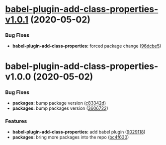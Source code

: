 # [babel-plugin-add-class-properties-v1.0.1](https://github.com/vdtn359/vdtn359-os/compare/babel-plugin-add-class-properties-v1.0.0...babel-plugin-add-class-properties-v1.0.1) (2020-05-02)


### Bug Fixes

* **babel-plugin-add-class-properties:** forced package change ([96dcbe5](https://github.com/vdtn359/vdtn359-os/commit/96dcbe5918b3f082b93343f70fc7adda9b14f2fa))

# babel-plugin-add-class-properties-v1.0.0 (2020-05-02)


### Bug Fixes

* **packages:** bump package version ([c83342d](https://github.com/vdtn359/vdtn359-os/commit/c83342dc27234c0923dd3b1c30a7b4eaacfabcf3))
* **packages:** bump packages version ([3606722](https://github.com/vdtn359/vdtn359-os/commit/360672201c911559ca0b9d6a16d7be7b543c4782))


### Features

* **babel-plugin-add-class-properties:** add babel plugin ([9029118](https://github.com/vdtn359/vdtn359-os/commit/9029118f6bda65b43272f478e007ad5e7a2a48e1))
* **packages:** bring more packages into the repo ([bc4f630](https://github.com/vdtn359/vdtn359-os/commit/bc4f6306538a5192ffb757b06c8cf9bf22d5e3bf))

